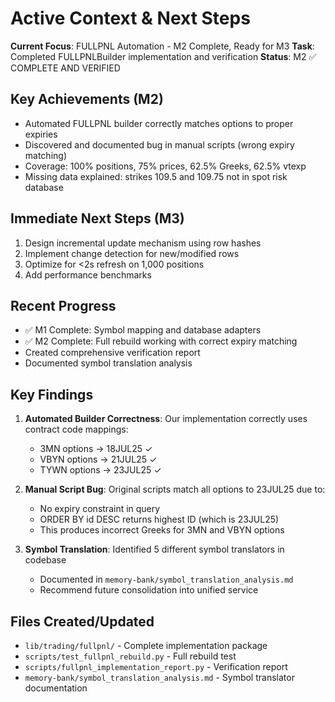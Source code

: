 # Active Context & Next Steps

**Current Focus**: FULLPNL Automation - M2 Complete, Ready for M3
**Task**: Completed FULLPNLBuilder implementation and verification
**Status**: M2 ✅ COMPLETE AND VERIFIED

## Key Achievements (M2)
- Automated FULLPNL builder correctly matches options to proper expiries
- Discovered and documented bug in manual scripts (wrong expiry matching)
- Coverage: 100% positions, 75% prices, 62.5% Greeks, 62.5% vtexp
- Missing data explained: strikes 109.5 and 109.75 not in spot risk database

## Immediate Next Steps (M3)
1. Design incremental update mechanism using row hashes
2. Implement change detection for new/modified rows
3. Optimize for <2s refresh on 1,000 positions
4. Add performance benchmarks

## Recent Progress
- ✅ M1 Complete: Symbol mapping and database adapters
- ✅ M2 Complete: Full rebuild working with correct expiry matching
- Created comprehensive verification report
- Documented symbol translation analysis

## Key Findings
1. **Automated Builder Correctness**: Our implementation correctly uses contract code mappings:
   - 3MN options → 18JUL25 ✓
   - VBYN options → 21JUL25 ✓
   - TYWN options → 23JUL25 ✓

2. **Manual Script Bug**: Original scripts match all options to 23JUL25 due to:
   - No expiry constraint in query
   - ORDER BY id DESC returns highest ID (which is 23JUL25)
   - This produces incorrect Greeks for 3MN and VBYN options

3. **Symbol Translation**: Identified 5 different symbol translators in codebase
   - Documented in `memory-bank/symbol_translation_analysis.md`
   - Recommend future consolidation into unified service

## Files Created/Updated
- `lib/trading/fullpnl/` - Complete implementation package
- `scripts/test_fullpnl_rebuild.py` - Full rebuild test
- `scripts/fullpnl_implementation_report.py` - Verification report
- `memory-bank/symbol_translation_analysis.md` - Symbol translator documentation 